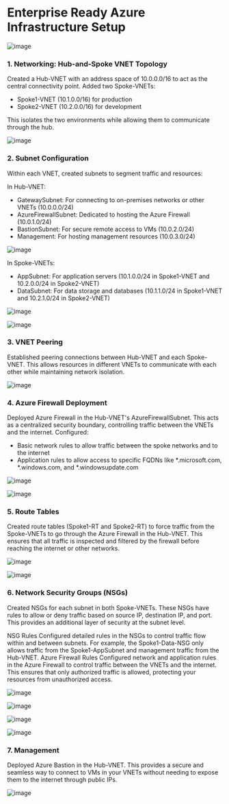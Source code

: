 # Enterprise Ready Azure Infrastructure Setup

![image](https://github.com/user-attachments/assets/834500a8-6bdb-4497-8b85-97de4b2cbebe)

### 1. Networking: Hub-and-Spoke VNET Topology
Created a Hub-VNET with an address space of 10.0.0.0/16 to act as the central connectivity point. Added two Spoke-VNETs:
- Spoke1-VNET (10.1.0.0/16) for production
- Spoke2-VNET (10.2.0.0/16) for development

This isolates the two environments while allowing them to communicate through the hub.

![image](https://github.com/user-attachments/assets/26eade83-27ae-401d-be4d-7f5e37d73916)


### 2. Subnet Configuration
Within each VNET, created subnets to segment traffic and resources:

In Hub-VNET:
- GatewaySubnet: For connecting to on-premises networks or other VNETs (10.0.0.0/24)
- AzureFirewallSubnet: Dedicated to hosting the Azure Firewall (10.0.1.0/24)
- BastionSubnet: For secure remote access to VMs (10.0.2.0/24)
- Management: For hosting management resources (10.0.3.0/24)



![image](https://github.com/user-attachments/assets/088789ba-413e-49c1-8470-20b96733fd30)


In Spoke-VNETs:
- AppSubnet: For application servers (10.1.0.0/24 in Spoke1-VNET and 10.2.0.0/24 in Spoke2-VNET)
- DataSubnet: For data storage and databases (10.1.1.0/24 in Spoke1-VNET and 10.2.1.0/24 in Spoke2-VNET)


![image](https://github.com/user-attachments/assets/72cf0fb5-833c-4bbf-a216-5fe499d74060)

![image](https://github.com/user-attachments/assets/9b5a0cf9-4987-4428-b85e-440eaa262361)


### 3. VNET Peering
Established peering connections between Hub-VNET and each Spoke-VNET. This allows resources in different VNETs to communicate with each other while maintaining network isolation.

![image](https://github.com/user-attachments/assets/7bbb3785-b43e-4f04-aeba-666e6c0d2da8)


### 4. Azure Firewall Deployment
Deployed Azure Firewall in the Hub-VNET's AzureFirewallSubnet. This acts as a centralized security boundary, controlling traffic between the VNETs and the internet. Configured:
- Basic network rules to allow traffic between the spoke networks and to the internet
- Application rules to allow access to specific FQDNs like *.microsoft.com, *.windows.com, and *.windowsupdate.com

![image](https://github.com/user-attachments/assets/614ce55e-42cf-4df8-979b-9047402dc56a)


![image](https://github.com/user-attachments/assets/758baa78-d58f-4071-9ea5-a462e9dd1de6)



### 5. Route Tables
Created route tables (Spoke1-RT and Spoke2-RT) to force traffic from the Spoke-VNETs to go through the Azure Firewall in the Hub-VNET. This ensures that all traffic is inspected and filtered by the firewall before reaching the internet or other networks.

![image](https://github.com/user-attachments/assets/e7dfcf7f-1060-44e4-b263-89753384440b)

![image](https://github.com/user-attachments/assets/17ad32bd-500b-49c3-9d48-1fb89f3dd0b3)



### 6. Network Security Groups (NSGs)
Created NSGs for each subnet in both Spoke-VNETs. These NSGs have rules to allow or deny traffic based on source IP, destination IP, and port. This provides an additional layer of security at the subnet level.

NSG Rules
Configured detailed rules in the NSGs to control traffic flow within and between subnets. For example, the Spoke1-Data-NSG only allows traffic from the Spoke1-AppSubnet and management traffic from the Hub-VNET.
Azure Firewall Rules
Configured network and application rules in the Azure Firewall to control traffic between the VNETs and the internet. This ensures that only authorized traffic is allowed, protecting your resources from unauthorized access.

![image](https://github.com/user-attachments/assets/75057bda-d60a-4b16-9e30-c88eafa21617)

![image](https://github.com/user-attachments/assets/4235b283-677f-46b7-80d7-8e44f82794e5)

![image](https://github.com/user-attachments/assets/a4a40a52-576e-4921-905c-85ffe858f1ed)

![image](https://github.com/user-attachments/assets/d5389bff-2ab3-4dd6-9060-4b7634bbf1a0)



### 7. Management
Deployed Azure Bastion in the Hub-VNET. This provides a secure and seamless way to connect to VMs in your VNETs without needing to expose them to the internet through public IPs.

![image](https://github.com/user-attachments/assets/177222af-55d1-4e75-bfab-587553120685)




